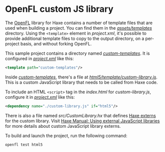 # OpenFL custom JS library

The [OpenFL](https://openfl.org) library for Haxe contains a number of template files that are used when building a project. You can find them in the [_assets/templates_](https://github.com/openfl/openfl/tree/develop/assets/templates) directory. Using the `<template>` element in _project.xml_, it's possible to provide additional template files to copy to the output directory, on a per-project basis, and without forking OpenFL.

This sample project contains a directory named [_custom-templates_](https://github.com/joshtynjala/openfl-custom-js-library-sample/tree/main/custom-templates). It is configured in [_project.xml_](https://github.com/joshtynjala/openfl-custom-js-library-sample/tree/main/project.xml) like this:

```xml
<template path="custom-templates"/>
```

Inside [_custom-templates_](https://github.com/joshtynjala/openfl-custom-js-library-sample/tree/main/custom-templates), there's a file at [_html5/template/custom-library.js_](https://github.com/joshtynjala/openfl-custom-js-library-sample/tree/main/custom-templates/html5/template/custom-library.js). This is a custom JavaScript library that needs to be called from Haxe code.

To include an HTML `<script>` tag in the _index.html_ for _custom-library.js_, configure it in [_project.xml_](https://github.com/joshtynjala/openfl-custom-js-library-sample/tree/main/project.xml) like this:

```xml
<dependency name="./custom-library.js" if="html5"/>
```

There is also a file named _src/CustomLibrary.hx_ that defines [Haxe externs](https://haxe.org/manual/lf-externs.html) for the custom library. Visit [Haxe Manual: Using external JavaScript libraries](https://haxe.org/manual/target-javascript-external-libraries.html) for more details about custom JavaScript library externs.

To build and launch the project, run the following command:

```sh
openfl test html5
```

